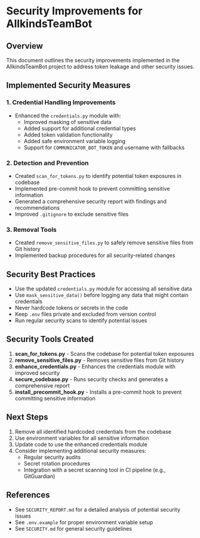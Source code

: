 # Security Improvements for AllkindsTeamBot

## Overview

This document outlines the security improvements implemented in the AllkindsTeamBot project to address token leakage and other security issues.

## Implemented Security Measures

### 1. Credential Handling Improvements

- Enhanced the `credentials.py` module with:
  - Improved masking of sensitive data
  - Added support for additional credential types
  - Added token validation functionality
  - Added safe environment variable logging
  - Support for `COMMUNICATOR_BOT_TOKEN` and username with fallbacks

### 2. Detection and Prevention

- Created `scan_for_tokens.py` to identify potential token exposures in codebase
- Implemented pre-commit hook to prevent committing sensitive information
- Generated a comprehensive security report with findings and recommendations
- Improved `.gitignore` to exclude sensitive files

### 3. Removal Tools

- Created `remove_sensitive_files.py` to safely remove sensitive files from Git history
- Implemented backup procedures for all security-related changes

## Security Best Practices

- Use the updated `credentials.py` module for accessing all sensitive data
- Use `mask_sensitive_data()` before logging any data that might contain credentials
- Never hardcode tokens or secrets in the code
- Keep `.env` files private and excluded from version control
- Run regular security scans to identify potential issues

## Security Tools Created

1. **scan_for_tokens.py** - Scans the codebase for potential token exposures
2. **remove_sensitive_files.py** - Removes sensitive files from Git history
3. **enhance_credentials.py** - Enhances the credentials module with improved security
4. **secure_codebase.py** - Runs security checks and generates a comprehensive report
5. **install_precommit_hook.py** - Installs a pre-commit hook to prevent committing sensitive information

## Next Steps

1. Remove all identified hardcoded credentials from the codebase
2. Use environment variables for all sensitive information
3. Update code to use the enhanced credentials module
4. Consider implementing additional security measures:
   - Regular security audits
   - Secret rotation procedures
   - Integration with a secret scanning tool in CI pipeline (e.g., GitGuardian)

## References

- See `SECURITY_REPORT.md` for a detailed analysis of potential security issues
- See `.env.example` for proper environment variable setup
- See `SECURITY.md` for general security guidelines 